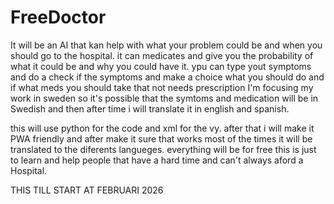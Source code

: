 # FreeDoctor
It will be an AI that kan help with what your problem could be and when you should go to the hospital. it can medicates and give you the probability of what it could be and why you could have it.
ypu can type yout symptoms and do a check if the symptoms and make a choice what you should do and if what meds you should take that not needs prescription
I'm focusing my work in sweden so it's possible that the symtoms and medication will be in Swedish and then after time i will translate it in english and spanish.

this will use python for the code and xml for the vy. after that i will make it PWA friendly and after make it sure that works most of the times it will be translated to the diferents langueges.
everything will be for free this is just to learn and help people that have a hard time and can't always aford a Hospital.

THIS TILL START AT FEBRUARI 2026
